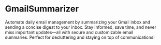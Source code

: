 # GmailSummarizer
Automate daily email management by summarizing your Gmail inbox and sending a concise digest to your inbox. Stay informed, save time, and never miss important updates—all with secure and customizable email summaries. Perfect for decluttering and staying on top of communications!
